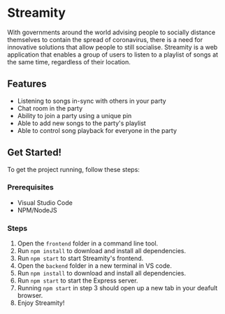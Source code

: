 # Streamity

With governments around the world advising people to socially distance themselves to contain the spread of coronavirus, there is a need for innovative solutions that allow people to still socialise.
Streamity is a web application that enables a group of users to listen to a playlist of songs at the same time, regardless of their location.

## Features

- Listening to songs in-sync with others in your party
- Chat room in the party
- Ability to join a party using a unique pin
- Able to add new songs to the party's playlist
- Able to control song playback for everyone in the party

## Get Started!

To get the project running, follow these steps:

### Prerequisites

- Visual Studio Code
- NPM/NodeJS

### Steps

1. Open the `frontend` folder in a command line tool.
2. Run `npm install` to download and install all dependencies.
3. Run `npm start` to start Streamity's frontend.
4. Open the `backend` folder in a new terminal in VS code.
5. Run `npm install` to download and install all dependencies.
6. Run `npm start` to start the Express server.
7. Running `npm start` in step 3 should open up a new tab in your deafult browser.
8. Enjoy Streamity!
